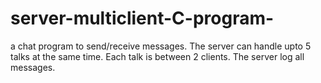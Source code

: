 # server-multiclient-C-program-
a chat program to send/receive messages. The server can handle upto 5 talks at the same time. Each talk is between 2 clients. The server log all messages.
